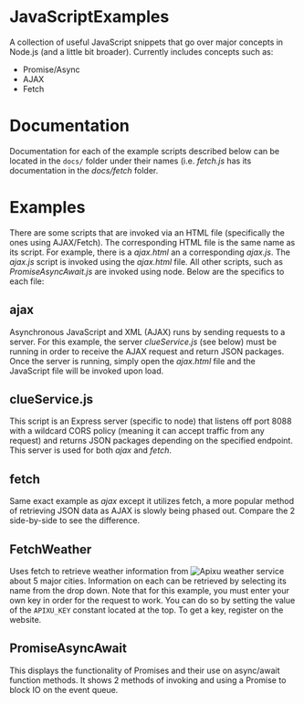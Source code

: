 # JavaScriptExamples
A collection of useful JavaScript snippets that go over major concepts in Node.js (and a little bit broader). Currently includes concepts such as:
- Promise/Async
- AJAX
- Fetch
# Documentation
Documentation for each of the example scripts described below can be located in the `docs/` folder under their names (i.e. *fetch.js* has its documentation in the *docs/fetch* folder.
# Examples
There are some scripts that are invoked via an HTML file (specifically the ones using AJAX/Fetch). The corresponding HTML file is the same name as its script. For example, there is a *ajax.html* an a corresponding *ajax.js*. The *ajax.js* script is invoked using the *ajax.html* file. All other scripts, such as *PromiseAsyncAwait.js* are invoked using node. Below are the specifics to each file:
## ajax
Asynchronous JavaScript and XML (AJAX) runs by sending requests to a server. For this example, the server *clueService.js* (see below) must be running in order to receive the AJAX request and return JSON packages. Once the server is running, simply open the *ajax.html* file and the JavaScript file will be invoked upon load.
## clueService.js
This script is an Express server (specific to node) that listens off port 8088 with a wildcard CORS policy (meaning it can accept traffic from any request) and returns JSON packages depending on the specified endpoint. This server is used for both *ajax* and *fetch*.
## fetch
Same exact example as *ajax* except it utilizes fetch, a more popular method of retrieving JSON data as AJAX is slowly being phased out. Compare the 2 side-by-side to see the difference.
## FetchWeather
Uses fetch to retrieve weather information from ![Apixu](https://www.apixu.com) weather service about 5 major cities. Information on each can be retrieved by selecting its name from the drop down. Note that for this example, you must enter your own key in order for the request to work. You can do so by setting the value of the `APIXU_KEY` constant located at the top. To get a key, register on the website.
## PromiseAsyncAwait
This displays the functionality of Promises and their use on async/await function methods. It shows 2 methods of invoking and using a Promise to block IO on the event queue.
